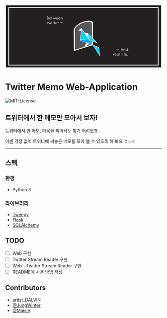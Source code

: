 <h1 align=center>
  <img alt="Between Twitter and Real Life" src="images/banners_JPG_500X200_300dpi.jpg">
</h1>

# Twitter Memo Web-Application
![MIT-License](https://img.shields.io/badge/license-MIT-blue.svg)

## 트위터에서 한 메모만 모아서 보자!

트위터에서 한 메모, 마음을 찍어놔도 찾기 어려웠죠.

이젠 걱정 없이 트위터에 써놓은 메모를 모아 볼 수 있도록 해 봐요 ㅇㅅ<

------------------

## 스펙
### 환경
- Python 3

### 라이브러리
- [Tweepy](https://github.com/tweepy/tweepy)
- [Flask](https://github.com/pallets/flask)
- [SQLAlchemy](https://github.com/zzzeek/sqlalchemy)

## TODO
- [ ] Web 구현
- [ ] Twitter Stream Reader 구현
- [ ] Web - Twitter Stream Reader 구현
- [ ] README에 사용 방법 작성

## Contributors
- artist_DALVIN
- [@JungWinter](https://github.com/JungWinter)
- [@Maisie](https://github.com/pinkrespect)
